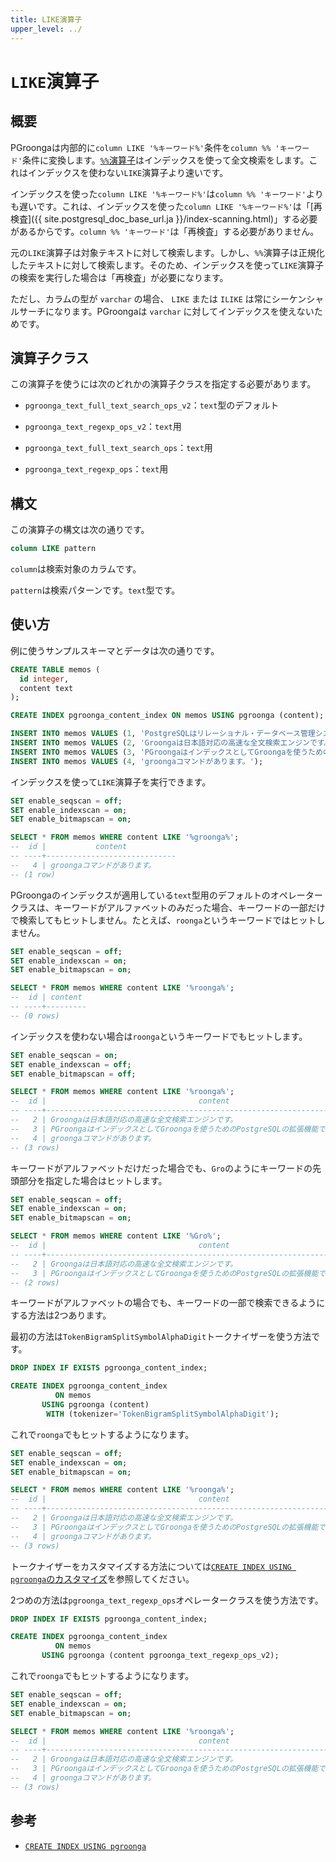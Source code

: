 ```yaml
---
title: LIKE演算子
upper_level: ../
---
```


# `LIKE`演算子

## 概要

PGroongaは内部的に`column LIKE '%キーワード%'`条件を`column %% 'キーワード'`条件に変換します。[`%%`演算子](match.html)はインデックスを使って全文検索をします。これはインデックスを使わない`LIKE`演算子より速いです。

インデックスを使った`column LIKE '%キーワード%'`は`column %% 'キーワード'`よりも遅いです。これは、インデックスを使った`column LIKE '%キーワード%'`は「[再検査]({{ site.postgresql_doc_base_url.ja }}/index-scanning.html)」する必要があるからです。`column %% 'キーワード'`は「再検査」する必要がありません。

元の`LIKE`演算子は対象テキストに対して検索します。しかし、`%%`演算子は正規化したテキストに対して検索します。そのため、インデックスを使って`LIKE`演算子の検索を実行した場合は「再検査」が必要になります。

ただし、カラムの型が `varchar` の場合、 `LIKE` または `ILIKE` は常にシーケンシャルサーチになります。PGroongaは `varchar` に対してインデックスを使えないためです。

## 演算子クラス

この演算子を使うには次のどれかの演算子クラスを指定する必要があります。

  * `pgroonga_text_full_text_search_ops_v2`：`text`型のデフォルト

  * `pgroonga_text_regexp_ops_v2`：`text`用

  * `pgroonga_text_full_text_search_ops`：`text`用

  * `pgroonga_text_regexp_ops`：`text`用

## 構文

この演算子の構文は次の通りです。

```sql
column LIKE pattern
```

`column`は検索対象のカラムです。

`pattern`は検索パターンです。`text`型です。

## 使い方

例に使うサンプルスキーマとデータは次の通りです。

```sql
CREATE TABLE memos (
  id integer,
  content text
);

CREATE INDEX pgroonga_content_index ON memos USING pgroonga (content);
```

```sql
INSERT INTO memos VALUES (1, 'PostgreSQLはリレーショナル・データベース管理システムです。');
INSERT INTO memos VALUES (2, 'Groongaは日本語対応の高速な全文検索エンジンです。');
INSERT INTO memos VALUES (3, 'PGroongaはインデックスとしてGroongaを使うためのPostgreSQLの拡張機能です。');
INSERT INTO memos VALUES (4, 'groongaコマンドがあります。');
```

インデックスを使って`LIKE`演算子を実行できます。

```sql
SET enable_seqscan = off;
SET enable_indexscan = on;
SET enable_bitmapscan = on;

SELECT * FROM memos WHERE content LIKE '%groonga%';
--  id |           content           
-- ----+-----------------------------
--   4 | groongaコマンドがあります。
-- (1 row)
```

PGroongaのインデックスが適用している`text`型用のデフォルトのオペレータークラスは、キーワードがアルファベットのみだった場合、キーワードの一部だけで検索してもヒットしません。たとえば、`roonga`というキーワードではヒットしません。

```sql
SET enable_seqscan = off;
SET enable_indexscan = on;
SET enable_bitmapscan = on;

SELECT * FROM memos WHERE content LIKE '%roonga%';
--  id | content 
-- ----+---------
-- (0 rows)
```

インデックスを使わない場合は`roonga`というキーワードでもヒットします。

```sql
SET enable_seqscan = on;
SET enable_indexscan = off;
SET enable_bitmapscan = off;

SELECT * FROM memos WHERE content LIKE '%roonga%';
--  id |                                  content                                  
-- ----+---------------------------------------------------------------------------
--   2 | Groongaは日本語対応の高速な全文検索エンジンです。
--   3 | PGroongaはインデックスとしてGroongaを使うためのPostgreSQLの拡張機能です。
--   4 | groongaコマンドがあります。
-- (3 rows)
```

キーワードがアルファベットだけだった場合でも、`Gro`のようにキーワードの先頭部分を指定した場合はヒットします。

```sql
SET enable_seqscan = off;
SET enable_indexscan = on;
SET enable_bitmapscan = on;

SELECT * FROM memos WHERE content LIKE '%Gro%';
--  id |                                  content                                  
-- ----+---------------------------------------------------------------------------
--   2 | Groongaは日本語対応の高速な全文検索エンジンです。
--   3 | PGroongaはインデックスとしてGroongaを使うためのPostgreSQLの拡張機能です。
-- (2 rows)
```

キーワードがアルファベットの場合でも、キーワードの一部で検索できるようにする方法は2つあります。

最初の方法は`TokenBigramSplitSymbolAlphaDigit`トークナイザーを使う方法です。

```sql
DROP INDEX IF EXISTS pgroonga_content_index;

CREATE INDEX pgroonga_content_index
          ON memos
       USING pgroonga (content)
        WITH (tokenizer='TokenBigramSplitSymbolAlphaDigit');
```

これで`roonga`でもヒットするようになります。

```sql
SET enable_seqscan = off;
SET enable_indexscan = on;
SET enable_bitmapscan = on;

SELECT * FROM memos WHERE content LIKE '%roonga%';
--  id |                                  content                                  
-- ----+---------------------------------------------------------------------------
--   2 | Groongaは日本語対応の高速な全文検索エンジンです。
--   3 | PGroongaはインデックスとしてGroongaを使うためのPostgreSQLの拡張機能です。
--   4 | groongaコマンドがあります。
-- (3 rows)
```

トークナイザーをカスタマイズする方法については[`CREATE INDEX USING pgroonga`のカスタマイズ](../create-index-using-pgroonga.html#customization)を参照してください。

2つめの方法は`pgroonga_text_regexp_ops`オペレータークラスを使う方法です。

```sql
DROP INDEX IF EXISTS pgroonga_content_index;

CREATE INDEX pgroonga_content_index
          ON memos
       USING pgroonga (content pgroonga_text_regexp_ops_v2);
```

これで`roonga`でもヒットするようになります。

```sql
SET enable_seqscan = off;
SET enable_indexscan = on;
SET enable_bitmapscan = on;

SELECT * FROM memos WHERE content LIKE '%roonga%';
--  id |                                  content                                  
-- ----+---------------------------------------------------------------------------
--   2 | Groongaは日本語対応の高速な全文検索エンジンです。
--   3 | PGroongaはインデックスとしてGroongaを使うためのPostgreSQLの拡張機能です。
--   4 | groongaコマンドがあります。
-- (3 rows)
```

## 参考

  * [`CREATE INDEX USING pgroonga`](../create-index-using-pgroonga.html)

